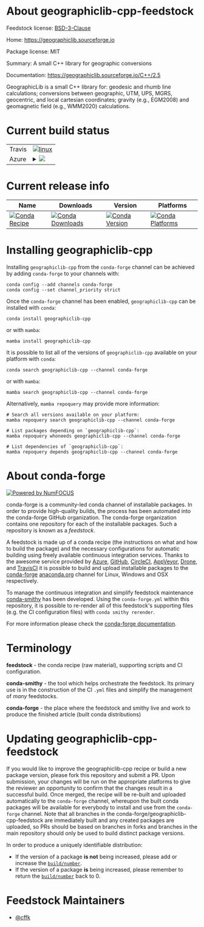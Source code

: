 About geographiclib-cpp-feedstock
=================================

Feedstock license: [BSD-3-Clause](https://github.com/conda-forge/geographiclib-cpp-feedstock/blob/main/LICENSE.txt)

Home: https://geographiclib.sourceforge.io

Package license: MIT

Summary: A small C++ library for geographic conversions

Documentation: https://geographiclib.sourceforge.io/C++/2.5

GeographicLib is a small C++ library for: geodesic and rhumb line
calculations; conversions between geographic, UTM, UPS, MGRS,
geocentric, and local cartesian coordinates; gravity (e.g.,
EGM2008) and geomagnetic field (e.g., WMM2020) calculations.


Current build status
====================


<table><tr>
    <td>Travis</td>
    <td>
      <a href="https://app.travis-ci.com/conda-forge/geographiclib-cpp-feedstock">
        <img alt="linux" src="https://img.shields.io/travis/com/conda-forge/geographiclib-cpp-feedstock/main.svg?label=Linux">
      </a>
    </td>
  </tr>
    
  <tr>
    <td>Azure</td>
    <td>
      <details>
        <summary>
          <a href="https://dev.azure.com/conda-forge/feedstock-builds/_build/latest?definitionId=11587&branchName=main">
            <img src="https://dev.azure.com/conda-forge/feedstock-builds/_apis/build/status/geographiclib-cpp-feedstock?branchName=main">
          </a>
        </summary>
        <table>
          <thead><tr><th>Variant</th><th>Status</th></tr></thead>
          <tbody><tr>
              <td>linux_64</td>
              <td>
                <a href="https://dev.azure.com/conda-forge/feedstock-builds/_build/latest?definitionId=11587&branchName=main">
                  <img src="https://dev.azure.com/conda-forge/feedstock-builds/_apis/build/status/geographiclib-cpp-feedstock?branchName=main&jobName=linux&configuration=linux%20linux_64_" alt="variant">
                </a>
              </td>
            </tr><tr>
              <td>linux_aarch64</td>
              <td>
                <a href="https://dev.azure.com/conda-forge/feedstock-builds/_build/latest?definitionId=11587&branchName=main">
                  <img src="https://dev.azure.com/conda-forge/feedstock-builds/_apis/build/status/geographiclib-cpp-feedstock?branchName=main&jobName=linux&configuration=linux%20linux_aarch64_" alt="variant">
                </a>
              </td>
            </tr><tr>
              <td>linux_ppc64le</td>
              <td>
                <a href="https://dev.azure.com/conda-forge/feedstock-builds/_build/latest?definitionId=11587&branchName=main">
                  <img src="https://dev.azure.com/conda-forge/feedstock-builds/_apis/build/status/geographiclib-cpp-feedstock?branchName=main&jobName=linux&configuration=linux%20linux_ppc64le_" alt="variant">
                </a>
              </td>
            </tr><tr>
              <td>osx_64</td>
              <td>
                <a href="https://dev.azure.com/conda-forge/feedstock-builds/_build/latest?definitionId=11587&branchName=main">
                  <img src="https://dev.azure.com/conda-forge/feedstock-builds/_apis/build/status/geographiclib-cpp-feedstock?branchName=main&jobName=osx&configuration=osx%20osx_64_" alt="variant">
                </a>
              </td>
            </tr><tr>
              <td>osx_arm64</td>
              <td>
                <a href="https://dev.azure.com/conda-forge/feedstock-builds/_build/latest?definitionId=11587&branchName=main">
                  <img src="https://dev.azure.com/conda-forge/feedstock-builds/_apis/build/status/geographiclib-cpp-feedstock?branchName=main&jobName=osx&configuration=osx%20osx_arm64_" alt="variant">
                </a>
              </td>
            </tr><tr>
              <td>win_64</td>
              <td>
                <a href="https://dev.azure.com/conda-forge/feedstock-builds/_build/latest?definitionId=11587&branchName=main">
                  <img src="https://dev.azure.com/conda-forge/feedstock-builds/_apis/build/status/geographiclib-cpp-feedstock?branchName=main&jobName=win&configuration=win%20win_64_" alt="variant">
                </a>
              </td>
            </tr>
          </tbody>
        </table>
      </details>
    </td>
  </tr>
</table>

Current release info
====================

| Name | Downloads | Version | Platforms |
| --- | --- | --- | --- |
| [![Conda Recipe](https://img.shields.io/badge/recipe-geographiclib--cpp-green.svg)](https://anaconda.org/conda-forge/geographiclib-cpp) | [![Conda Downloads](https://img.shields.io/conda/dn/conda-forge/geographiclib-cpp.svg)](https://anaconda.org/conda-forge/geographiclib-cpp) | [![Conda Version](https://img.shields.io/conda/vn/conda-forge/geographiclib-cpp.svg)](https://anaconda.org/conda-forge/geographiclib-cpp) | [![Conda Platforms](https://img.shields.io/conda/pn/conda-forge/geographiclib-cpp.svg)](https://anaconda.org/conda-forge/geographiclib-cpp) |

Installing geographiclib-cpp
============================

Installing `geographiclib-cpp` from the `conda-forge` channel can be achieved by adding `conda-forge` to your channels with:

```
conda config --add channels conda-forge
conda config --set channel_priority strict
```

Once the `conda-forge` channel has been enabled, `geographiclib-cpp` can be installed with `conda`:

```
conda install geographiclib-cpp
```

or with `mamba`:

```
mamba install geographiclib-cpp
```

It is possible to list all of the versions of `geographiclib-cpp` available on your platform with `conda`:

```
conda search geographiclib-cpp --channel conda-forge
```

or with `mamba`:

```
mamba search geographiclib-cpp --channel conda-forge
```

Alternatively, `mamba repoquery` may provide more information:

```
# Search all versions available on your platform:
mamba repoquery search geographiclib-cpp --channel conda-forge

# List packages depending on `geographiclib-cpp`:
mamba repoquery whoneeds geographiclib-cpp --channel conda-forge

# List dependencies of `geographiclib-cpp`:
mamba repoquery depends geographiclib-cpp --channel conda-forge
```


About conda-forge
=================

[![Powered by
NumFOCUS](https://img.shields.io/badge/powered%20by-NumFOCUS-orange.svg?style=flat&colorA=E1523D&colorB=007D8A)](https://numfocus.org)

conda-forge is a community-led conda channel of installable packages.
In order to provide high-quality builds, the process has been automated into the
conda-forge GitHub organization. The conda-forge organization contains one repository
for each of the installable packages. Such a repository is known as a *feedstock*.

A feedstock is made up of a conda recipe (the instructions on what and how to build
the package) and the necessary configurations for automatic building using freely
available continuous integration services. Thanks to the awesome service provided by
[Azure](https://azure.microsoft.com/en-us/services/devops/), [GitHub](https://github.com/),
[CircleCI](https://circleci.com/), [AppVeyor](https://www.appveyor.com/),
[Drone](https://cloud.drone.io/welcome), and [TravisCI](https://travis-ci.com/)
it is possible to build and upload installable packages to the
[conda-forge](https://anaconda.org/conda-forge) [anaconda.org](https://anaconda.org/)
channel for Linux, Windows and OSX respectively.

To manage the continuous integration and simplify feedstock maintenance
[conda-smithy](https://github.com/conda-forge/conda-smithy) has been developed.
Using the ``conda-forge.yml`` within this repository, it is possible to re-render all of
this feedstock's supporting files (e.g. the CI configuration files) with ``conda smithy rerender``.

For more information please check the [conda-forge documentation](https://conda-forge.org/docs/).

Terminology
===========

**feedstock** - the conda recipe (raw material), supporting scripts and CI configuration.

**conda-smithy** - the tool which helps orchestrate the feedstock.
                   Its primary use is in the construction of the CI ``.yml`` files
                   and simplify the management of *many* feedstocks.

**conda-forge** - the place where the feedstock and smithy live and work to
                  produce the finished article (built conda distributions)


Updating geographiclib-cpp-feedstock
====================================

If you would like to improve the geographiclib-cpp recipe or build a new
package version, please fork this repository and submit a PR. Upon submission,
your changes will be run on the appropriate platforms to give the reviewer an
opportunity to confirm that the changes result in a successful build. Once
merged, the recipe will be re-built and uploaded automatically to the
`conda-forge` channel, whereupon the built conda packages will be available for
everybody to install and use from the `conda-forge` channel.
Note that all branches in the conda-forge/geographiclib-cpp-feedstock are
immediately built and any created packages are uploaded, so PRs should be based
on branches in forks and branches in the main repository should only be used to
build distinct package versions.

In order to produce a uniquely identifiable distribution:
 * If the version of a package **is not** being increased, please add or increase
   the [``build/number``](https://docs.conda.io/projects/conda-build/en/latest/resources/define-metadata.html#build-number-and-string).
 * If the version of a package **is** being increased, please remember to return
   the [``build/number``](https://docs.conda.io/projects/conda-build/en/latest/resources/define-metadata.html#build-number-and-string)
   back to 0.

Feedstock Maintainers
=====================

* [@cffk](https://github.com/cffk/)

